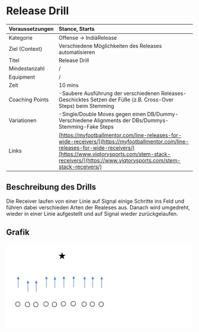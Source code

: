 # Release Drill

| Voraussetzungen | Stance, Starts |
| :--- | :--- |
| Kategorie | Offense -&gt; IndiàRelease |
| Ziel \(Context\) | Verschiedene Möglichkeiten des Releases automatisieren |
| Titel | Release Drill |
| Mindestanzahl | / |
| Equipment | / |
| Zeit | 10 mins |
| Coaching Points | -Saubere Ausführung der verschiedenen Releases-Geschicktes Setzen der Füße \(z.B. Cross-Over Steps\) beim Stemming |
| Variationen | -Single/Double Moves gegen einen DB/Dummy-Verschiedene Alignments der DBs/Dummys-Stemming-Fake Steps |
| Links | [https://myfootballmentor.com/line-releases-for-wide-receivers/](https://myfootballmentor.com/line-releases-for-wide-receivers/)[https://www.viqtorysports.com/stem-stack-receivers/](https://www.viqtorysports.com/stem-stack-receivers/) |



## Beschreibung des Drills

Die Receiver laufen von einer Linie auf Signal einige Schritte ins Feld und führen dabei verschieden Arten der Realeses aus. Danach wird umgedreht, wieder in einer Linie aufgestellt und auf Signal wieder zurückgelaufen.



## Grafik

![](/assets/ReleaseDrill.png)



